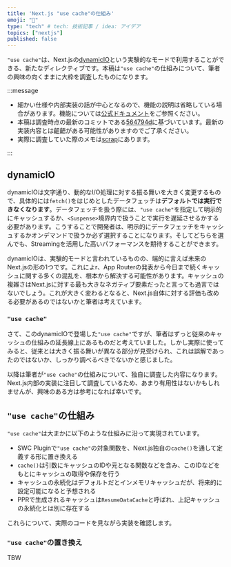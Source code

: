 ```yaml
---
title: 'Next.js "use cache"の仕組み'
emoji: "🚀"
type: "tech" # tech: 技術記事 / idea: アイデア
topics: ["nextjs"]
published: false
---
```


`"use cache"`は、Next.jsの[dynamicIO](https://nextjs.org/docs/canary/app/api-reference/config/next-config-js/dynamicIO)という実験的なモードで利用することができる、新たなディレクティブです。本稿は`"use cache"`の仕組みについて、筆者の興味の向くままに大枠を調査したものになります。

:::message

- 細かい仕様や内部実装の話が中心となるので、機能の説明は省略している場合があります。機能については[公式ドキュメント](https://nextjs.org/docs/canary/app)をご参照ください。
- 本稿は調査時点の最新のコミットである[564794d](https://github.com/vercel/next.js/tree/564794df56e421d6d4c2575b466a8be3a96dd39a)に基づいています。最新の実装内容とは齟齬がある可能性がありますのでご了承ください。
- 実際に調査していた際のメモは[scrap](https://zenn.dev/akfm/scraps/600da58d6e4717)にあります。

:::

## dynamicIO

dynamicIOは文字通り、動的なI/O処理に対する振る舞いを大きく変更するもので、具体的には`fetch()`をはじめとしたデータフェッチは**デフォルトでは実行できなくなります**。データフェッチを扱う際には、`"use cache"`を指定して明示的にキャッシュするか、`<Suspense>`境界内で扱うことで実行を遅延させるかする必要があります。こうすることで開発者は、明示的にデータフェッチをキャッシュするかオンデマンドで扱うか必ず選択することになります。そしてどちらを選んでも、Streamingを活用した高いパフォーマンスを期待することができます。

dynamicIOは、実験的モードと言われているものの、端的に言えば未来のNext.jsの形の1つです。これによr、App Routerの発表から今日まで続くキャッシュに関する多くの混乱を、根本から解決する可能性があります。キャッシュの複雑さはNext.jsに対する最も大きなネガティブ要素だったと言っても過言ではないでしょう。これが大きく変わるとなると、Next.js自体に対する評価も改める必要があるのではないかと筆者は考えています。

### `"use cache"`

さて、このdynamicIOで登場した`"use cache"`ですが、筆者はずっと従来のキャッシュの仕組みの延長線上にあるものだと考えていました。しかし実際に使ってみると、従来とは大きく振る舞いが異なる部分が見受けられ、これは誤解であったのではないか、しっかり調べるべきでないかと感じました。

以降は筆者が`"use cache"`の仕組みについて、独自に調査した内容になります。Next.js内部の実装に注目して調査しているため、あまり有用性はないかもしれませんが、興味のある方は参考になれば幸いです。

## `"use cache"`の仕組み

`"use cache"`は大まかに以下のような仕組みに沿って実現されています。

- SWC Pluginで`"use cache"`の対象関数を、Next.js独自の`cache()`を通して定義する形に置き換える
- `cache()`は引数にキャッシュのIDや元となる関数などを含み、このIDなどをもとにキャッシュの取得や保存を行う
- キャッシュの永続化はデフォルトだとインメモリキャッシュだが、将来的に設定可能になると予想される
- PPRで生成されるキャッシュは`ResumeDataCache`と呼ばれ、上記キャッシュの永続化とは別に存在する

これらについて、実際のコードを見ながら実装を確認します。

### `"use cache"`の置き換え

TBW
